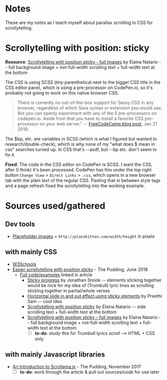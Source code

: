 # Notes
These are my notes as I teach myself about parallax scrolling in CSS for scrollytelling.

# Scrollytelling with position: sticky
**Resource**: [Scrollytelling with position sticky - full images](https://codepen.io/enatario/pen/jKrJpB) by Elaina Natario -- full background image + not-full-width scrolling text + full-width text at the bottom

The CSS is using SCSS (_tiny_ parenthetical next to the bigger CSS title in the CSS editor pane), which is using a pre-processor on CodePen.io, so it's probably not going to work on this native browser CSS.

>There is currently no out-of-the-box support for Sassy CSS in any browser, regardless of which Sass syntax or extension you would use. But you can openly experiment with any of the 5 pre-processors on codepen.io. Aside from that you have to install a favorite CSS pre-processor on your web server." 
> -- [FreeCodeCamp blog post](https://medium.freecodecamp.org/the-complete-guide-to-scss-sass-30053c266b23), Jan 21 2019.

The $bp, etc. are variables in SCSS (which is what I figured but wanted to research/double-check), which is why none of my "what does $ mean in css" searches turned up. In CSS that's --asdf, but --bp etc. don't seem to fix it.

**Fixed**: The code in the CSS editor on CodePen is SCSS. I want the CSS, after (I think) it's been processed. CodePen has this under the top right button `Change View` > `Direct Links` > `.css`, which opens in a new browser tab with the plain text of the regular CSS. Pasting that in between style tags and a page refresh fixed the scrollytelling into the working example.

# Sources used/gathered

## Dev tools
- [Placeholder images](http://placekitten.com/) = `http://placekitten.com/width/height` in pixels

## with mainly CSS
- [W3Schools](https://www.w3schools.com/howto/howto_css_parallax.asp)
- [Easier scrollytelling with position sticky](https://pudding.cool/process/scrollytelling-sticky/) - The Pudding, June 2018
  - [Full code/examples](https://codepen.io/collection/XBWPqE/#) linked in article
    - [Sticky progress](https://codepen.io/snookca/pen/ZvpZYE) by Jonathan Snook -- elements sticking together would be nice for my idea of (Trumbull) lyric lines as scrolling sticking together in partial/whole verses
    - [Horizontal slide in and out effect using sticky elements](https://codepen.io/rpsthecoder/pen/LJZzRV) by Preethi Sam -- cool idea
    - [Scrollytelling with position sticky](https://codepen.io/enatario/pen/eKzxzY) by Elaina Natario -- side scrolling text + full-width text at the bottom
    - [Scrollytelling with position sticky - full images](https://codepen.io/enatario/pen/jKrJpB) by Elaina Natario -- full background image + not-full-width scrolling text + full-width text at the bottom
      - [ ] **to-do**: study this for Trumbull lyrics scroll --> HTML + CSS only

## with mainly Javascript libraries
- [An Introduction to Scrollama.js](https://pudding.cool/process/introducing-scrollama/) - The Pudding, November 2017
  - [ ] **to-do**: work through the article & pull out sources/code for use later